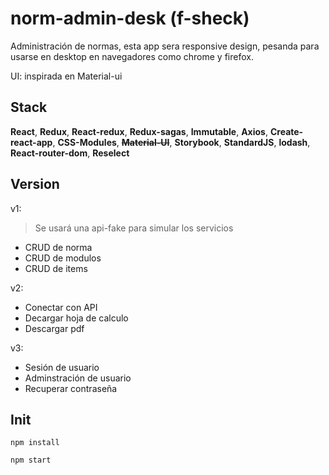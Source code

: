 # norm-admin-desk (f-sheck)

Administración de normas, esta app sera responsive design, pesanda para usarse en desktop en navegadores como chrome y firefox.

UI: inspirada en Material-ui

## Stack

**React**, **Redux**, **React-redux**, **Redux-sagas**, **Immutable**, **Axios**, **Create-react-app**, **CSS-Modules**, **~~Material-UI~~**, **Storybook**, **StandardJS**, **lodash**, **React-router-dom**, **Reselect**

## Version

v1: 

> Se usará una api-fake para simular los servicios

* CRUD de norma
* CRUD de modulos
* CRUD de items

v2:

* Conectar con API
* Decargar hoja de calculo
* Descargar pdf

v3:

* Sesión de usuario
* Adminstración de usuario
* Recuperar contraseña

## Init

`npm install`

`npm start`